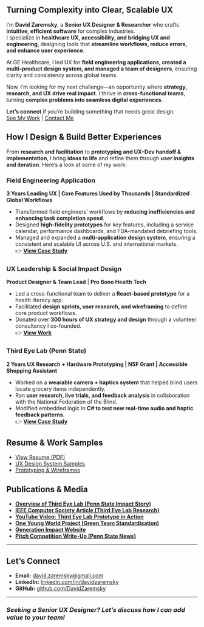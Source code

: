 ## **Turning Complexity into Clear, Scalable UX**  

I’m **David Zaremsky**, a **Senior UX Designer & Researcher** who crafts **intuitive, efficient software** for complex industries.  
I specialize in **healthcare UX, accessibility, and bridging UX and engineering**, designing tools that **streamline workflows, reduce errors, and enhance user experience**.  

At GE Healthcare, I led UX for **field engineering applications, created a multi-product design system, and managed a team of designers**, ensuring clarity and consistency across global teams.  

Now, I’m looking for my next challenge—an opportunity where **strategy, research, and UX drive real impact**. I thrive in **cross-functional teams**, turning **complex problems into seamless digital experiences**.  

**Let’s connect** if you’re building something that needs great design.  
[See My Work](#portfolio) | [Contact Me](#contact)

## **How I Design & Build Better Experiences**  

From **research and facilitation** to **prototyping and UX–Dev handoff & implementation**, I bring **ideas to life** and refine them through **user insights and iteration**. Here’s a look at some of my work:  

### Field Engineering Application  
**3 Years Leading UX | Core Features Used by Thousands | Standardized Global Workflows**  

- Transformed field engineers’ workflows by **reducing inefficiencies and enhancing task completion speed**.  
- Designed **high-fidelity prototypes** for key features, including a service calendar, performance dashboards, and FDA-mandated debriefing tools.  
- Managed and expanded a **multi-application design system**, ensuring a consistent and scalable UI across U.S. and international markets.   
👉 **[View Case Study](field-engineering-app.md)**

### UX Leadership & Social Impact Design  
**Product Designer & Team Lead** | **Pro Bono Health Tech**  
- Led a cross-functional team to deliver a **React-based prototype** for a health literacy app.  
- Facilitated **design sprints, user research, and wireframing** to define core product workflows.  
- Donated over **300 hours of UX strategy and design** through a volunteer consultancy I co-founded.  
👉 **[View Work](q2q-health.md)**

### Third Eye Lab (Penn State)  
**2 Years UX Research + Hardware Prototyping | NSF Grant | Accessible Shopping Assistant**  

- Worked on a **wearable camera + haptics system** that helped blind users locate grocery items independently.  
- Ran **user research, live trials, and feedback analysis** in collaboration with the National Federation of the Blind.  
- Modified embedded logic in **C# to test new real-time audio and haptic feedback patterns**.  
👉 **[View Case Study](third-eye-lab.md)**

## Resume & Work Samples  
- [View Resume (PDF)](resume.md)  
- [UX Design System Samples](#)  
- [Prototyping & Wireframes](#)

## Publications & Media

- **[Overview of Third Eye Lab (Penn State Impact Story)](https://www.psu.edu/impact/story/seeing-without-sight/)**  
- **[IEEE Computer Society Article (Third Eye Lab Research)](https://sooyeon-lee.github.io/files/2017_third.pdf)**  
- **[YouTube Video: Third Eye Lab Prototype in Action](https://www.youtube.com/watch?v=kz_Tbtz9T98&ab_channel=BTNLiveBIG)**
- **[One Young World Project (Green Team Standardisation)](https://www.oneyoungworld.com/ambassador-projects/green-team-standardisation)**  
- **[Generation Impact Website](https://generationimpacthq.wordpress.com/)**  
- **[Pitch Competition Write-Up (Penn State News)](https://www.psu.edu/news/academics/story/spectacular-finish)**  

---

## Let’s Connect  
- **Email:** [david.zaremsky@gmail.com](mailto:david.zaremsky@gmail.com)  
- **LinkedIn:** [linkedin.com/in/davidzaremsky](https://www.linkedin.com/in/davidzaremsky)  
- **GitHub:** [github.com/DavidZaremsky](https://github.com/DavidZaremsky/)  

---

### *Seeking a Senior UX Designer? Let’s discuss how I can add value to your team!*